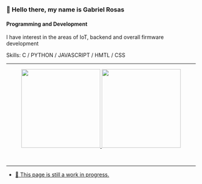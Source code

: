 ### 👋 Hello there, my name is Gabriel Rosas
#### Programming and Development
I have interest in the areas of IoT, backend and overall firmware development

Skills: C / PYTHON / JAVASCRIPT / HMTL / CSS

<hr>

<div align="center">
  <a href="https://github.com/RosasGabriel">
  <img height="210em" src="https://github-readme-stats.vercel.app/api?username=RosasGabriel&show_icons=true&theme=cobalt&include_all_commits=true&count_private=true"/>
  <img height="210em" src="https://github-readme-stats.vercel.app/api/top-langs/?username=RosasGabriel&card_width=370&layout=donut&langs_count=7&theme=cobalt"/>
</div>
  
<br> <hr>     

- 🌱 This page is still a work in progress.
